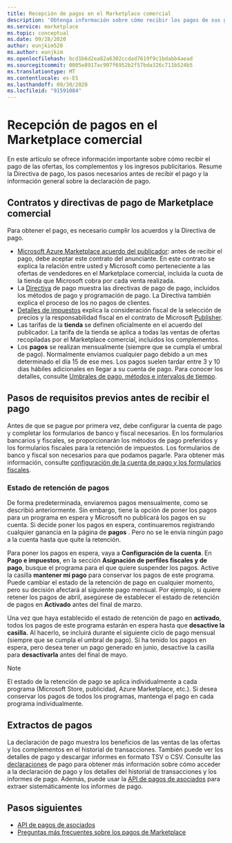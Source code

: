 ```yaml
---
title: Recepción de pagos en el Marketplace comercial
description: 'Obtenga información sobre cómo recibir los pagos de sus ganancias en el Marketplace comercial: Azure Marketplace.'
ms.service: marketplace
ms.topic: conceptual
ms.date: 09/28/2020
author: eunjkim520
ms.author: eunjkim
ms.openlocfilehash: bcd1b6d2ea82a6302ccdad7619f9c1bdabb4aead
ms.sourcegitcommit: 0005e8917ac997f6952b2f57bda326c711b524b5
ms.translationtype: MT
ms.contentlocale: es-ES
ms.lasthandoff: 09/30/2020
ms.locfileid: "91591084"
---
```

# <a name="getting-paid-in-the-commercial-marketplace"></a>Recepción de pagos en el Marketplace comercial

En este artículo se ofrece información importante sobre cómo recibir el pago de las ofertas, los complementos y los ingresos publicitarios. Resume la Directiva de pago, los pasos necesarios antes de recibir el pago y la información general sobre la declaración de pago.

## <a name="commercial-marketplace-payout-policies-and-agreements"></a>Contratos y directivas de pago de Marketplace comercial

Para obtener el pago, es necesario cumplir los acuerdos y la Directiva de pago.

- [Microsoft Azure Marketplace acuerdo del publicador](https://go.microsoft.com/fwlink/p/?LinkID=699560): antes de recibir el pago, debe aceptar este contrato del anunciante. En este contrato se explica la relación entre usted y Microsoft como perteneciente a las ofertas de vendedores en el Marketplace comercial, incluida la cuota de la tienda que Microsoft cobra por cada venta realizada.
- La [Directiva](payout-policy-details.md) de pago muestra las directivas de pago de pago, incluidos los métodos de pago y programación de pago. La Directiva también explica el proceso de los no pagos de clientes.
- [Detalles de impuestos](tax-details-marketplace.md) explica la consideración fiscal de la selección de precios y la responsabilidad fiscal en el contrato de Microsoft [Publisher](https://go.microsoft.com/fwlink/p/?LinkID=699560).
- Las tarifas de la **tienda** se definen oficialmente en el acuerdo del publicador. La tarifa de la tienda se aplica a todas las ventas de ofertas recopiladas por el Marketplace comercial, incluidos los complementos.
- Los **pagos** se realizan mensualmente (siempre que se cumpla el umbral de pago). Normalmente enviamos cualquier pago debido a un mes determinado el día 15 de ese mes. Los pagos suelen tardar entre 3 y 10 días hábiles adicionales en llegar a su cuenta de pago. Para conocer los detalles, consulte [Umbrales de pago, métodos e intervalos de tiempo](payment-thresholds-methods-timeframes.md).

## <a name="prerequisite-steps-before-getting-paid"></a>Pasos de requisitos previos antes de recibir el pago

Antes de que se pague por primera vez, debe configurar la cuenta de pago y completar los formularios de banco y fiscal necesarios. En los formularios bancarios y fiscales, se proporcionarán los métodos de pago preferidos y los formularios fiscales para la retención de impuestos. Los formularios de banco y fiscal son necesarios para que podamos pagarle. Para obtener más información, consulte [configuración de la cuenta de pago y los formularios fiscales](set-up-your-payout-account.md).

### <a name="payout-hold-status"></a>Estado de retención de pagos

De forma predeterminada, enviaremos pagos mensualmente, como se describió anteriormente. Sin embargo, tiene la opción de poner los pagos para un programa en espera y Microsoft no publicará los pagos en su cuenta. Si decide poner los pagos en espera, continuaremos registrando cualquier ganancia en la página de **pagos** . Pero no se le envía ningún pago a la cuenta hasta que quite la retención.

Para poner los pagos en espera, vaya a **Configuración de la cuenta**. En **Pago e impuestos**, en la sección **Asignación de perfiles fiscales y de pago**, busque el programa para el que quiere suspender los pagos. Active la casilla **mantener mi pago** para conservar los pagos de este programa. Puede cambiar el estado de la retención de pago en cualquier momento, pero su decisión afectará al siguiente pago mensual. Por ejemplo, si quiere retener los pagos de abril, asegúrese de establecer el estado de retención de pagos en **Activado** antes del final de marzo.

Una vez que haya establecido el estado de retención de pago en **activado**, todos los pagos de este programa estarán en espera hasta que **desactive la casilla.** Al hacerlo, se incluirá durante el siguiente ciclo de pago mensual (siempre que se cumpla el umbral de pago). Si ha tenido los pagos en espera, pero desea tener un pago generado en junio, desactive la casilla para **desactivarla** antes del final de mayo.

>[!Note]
> El estado de la retención de pago se aplica individualmente a cada programa (Microsoft Store, publicidad, Azure Marketplace, etc.). Si desea conservar los pagos de todos los programas, mantenga el pago en cada programa individualmente.

## <a name="payout-statements"></a>Extractos de pagos

La declaración de pago muestra los beneficios de las ventas de las ofertas y los complementos en el historial de transacciones. También puede ver los detalles de pago y descargar informes en formato TSV o CSV. Consulte las [declaraciones](payout-statement.md) de pago para obtener más información sobre cómo acceder a la declaración de pago y los detalles del historial de transacciones y los informes de pago. Además, puede usar la [API de pagos de asociados](https://apidocs.microsoft.com/services/partnerpayouts) para extraer sistemáticamente los informes de pago.

## <a name="next-steps"></a>Pasos siguientes

- [API de pagos de asociados](https://apidocs.microsoft.com/services/partnerpayouts)
- [Preguntas más frecuentes sobre los pagos de Marketplace](payout-faq.md)
